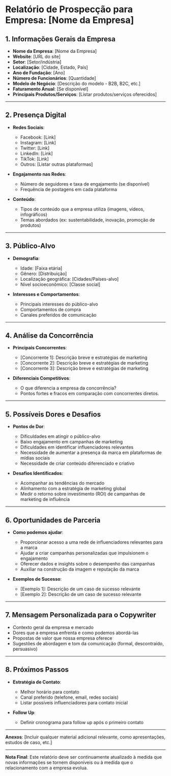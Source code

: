 # Relatório de Prospecção para Empresa: [Nome da Empresa]

## 1. Informações Gerais da Empresa

- **Nome da Empresa**: [Nome da Empresa]
- **Website**: [URL do site]
- **Setor**: [Setor/indústria]
- **Localização**: [Cidade, Estado, País]
- **Ano de Fundação**: [Ano]
- **Número de Funcionários**: [Quantidade]
- **Modelo de Negócio**: [Descrição do modelo - B2B, B2C, etc.]
- **Faturamento Anual**: [Se disponível]
- **Principais Produtos/Serviços**: [Listar produtos/serviços oferecidos]

---

## 2. Presença Digital

- **Redes Sociais**:
  - Facebook: [Link]
  - Instagram: [Link]
  - Twitter: [Link]
  - LinkedIn: [Link]
  - TikTok: [Link]
  - Outros: [Listar outras plataformas]

- **Engajamento nas Redes**:
  - Número de seguidores e taxa de engajamento (se disponível)
  - Frequência de postagens em cada plataforma

- **Conteúdo**:
  - Tipos de conteúdo que a empresa utiliza (imagens, vídeos, infográficos)
  - Temas abordados (ex: sustentabilidade, inovação, promoção de produtos)

---

## 3. Público-Alvo

- **Demografia**:
  - Idade: [Faixa etária]
  - Gênero: [Distribuição]
  - Localização geográfica: [Cidades/Países-alvo]
  - Nível socioeconômico: [Classe social]

- **Interesses e Comportamentos**:
  - Principais interesses do público-alvo
  - Comportamentos de compra
  - Canales preferidos de comunicação

---

## 4. Análise da Concorrência

- **Principais Concorrentes**:
  - [Concorrente 1]: Descrição breve e estratégias de marketing
  - [Concorrente 2]: Descrição breve e estratégias de marketing
  - [Concorrente 3]: Descrição breve e estratégias de marketing

- **Diferenciais Competitivos**:
  - O que diferencia a empresa da concorrência?
  - Pontos fortes e fracos em comparação com concorrentes diretos.

---

## 5. Possíveis Dores e Desafios

- **Pontos de Dor**:
  - Dificuldades em atingir o público-alvo
  - Baixo engajamento em campanhas de marketing
  - Dificuldades em identificar influenciadores relevantes
  - Necessidade de aumentar a presença da marca em plataformas de mídias sociais
  - Necessidade de criar conteúdo diferenciado e criativo

- **Desafios Identificados**:
  - Acompanhar as tendências do mercado
  - Alinhamento com a estratégia de marketing global
  - Medir o retorno sobre investimento (ROI) de campanhas de marketing de influência

---

## 6. Oportunidades de Parceria

- **Como podemos ajudar**:
  - Proporcionar acesso a uma rede de influenciadores relevantes para a marca
  - Ajudar a criar campanhas personalizadas que impulsionem o engajamento
  - Oferecer dados e insights sobre o desempenho das campanhas
  - Auxiliar na construção da imagem e reputação da marca

- **Exemplos de Sucesso**:
  - [Exemplo 1]: Descrição de um caso de sucesso relevante
  - [Exemplo 2]: Descrição de um caso de sucesso relevante

---

## 7. Mensagem Personalizada para o Copywriter

- Contexto geral da empresa e mercado
- Dores que a empresa enfrenta e como podemos abordá-las
- Propostas de valor que nossa empresa oferece
- Sugestões de abordagem e tom da comunicação (formal, descontraído, persuasivo)

---

## 8. Próximos Passos

- **Estratégia de Contato**:
  - Melhor horário para contato
  - Canal preferido (telefone, email, redes sociais)
  - Listar possíveis influenciadores para contato inicial

- **Follow Up**:
  - Definir cronograma para follow up após o primeiro contato

---

**Anexos**: [Incluir qualquer material adicional relevante, como apresentações, estudos de caso, etc.]

---

**Nota Final**: Este relatório deve ser continuamente atualizado à medida que novas informações se tornem disponíveis ou à medida que o relacionamento com a empresa evolua.